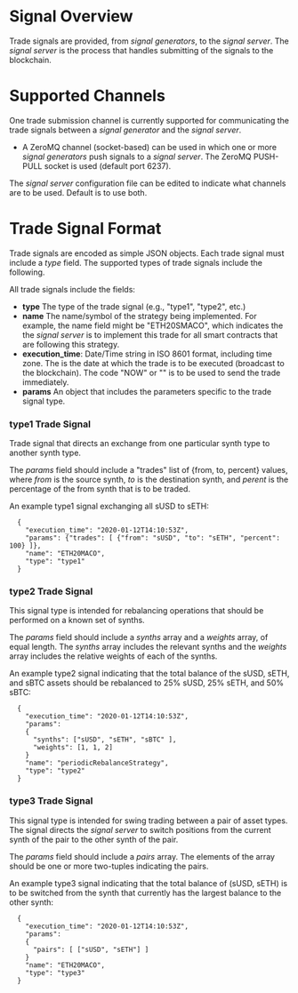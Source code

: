 # Signal Overview

Trade signals are provided, from *signal generators*, to the *signal server*. The *signal server* is the process that handles submitting of the signals to the blockchain.

# Supported Channels

One trade submission channel is currently supported for communicating the trade signals between a *signal generator* and the *signal server*.     
*  A ZeroMQ channel (socket-based) can be used in which one or more *signal generators* push signals to a *signal server*. The ZeroMQ PUSH-PULL socket is used (default port 6237).

The *signal server* configuration file can be edited to indicate what channels are to be used. Default is to use both.


# Trade Signal Format

Trade signals are encoded as simple JSON objects. Each trade signal must include a *type* field. The supported types of trade signals include the following.

All trade signals include the fields:
* **type** The type of the trade signal (e.g., "type1", "type2", etc.)
* **name** The name/symbol of the strategy being implemented. For example, the name field might be "ETH20SMACO", which indicates the the *signal server* is to implement this trade for all smart contracts that are following this strategy.
* **execution_time**: Date/Time string in ISO 8601 format, including time zone. The is the date at which the trade is to be executed (broadcast to the blockchain). The code "NOW" or "" is to be used to send the trade immediately.
* **params** An object that includes the parameters specific to the trade signal type.

### type1 Trade Signal

Trade signal that directs an exchange from one particular synth type to another synth type.

The *params* field should include a "trades" list of {from, to, percent} values, where *from* is the source synth, *to* is the destination synth, and *perent* is the percentage of the from synth that is to be traded.

An example type1 signal exchanging all sUSD to sETH:
```
  {
    "execution_time": "2020-01-12T14:10:53Z",
    "params": {"trades": [ {"from": "sUSD", "to": "sETH", "percent": 100} ]},
    "name": "ETH20MACO",
    "type": "type1"
  }
```

### type2 Trade Signal

This signal type is intended for rebalancing operations that should be performed on a known set of synths.

The *params* field should include a *synths* array and a *weights* array, of equal length. The *synths* array includes the relevant synths and the *weights* array includes the relative weights of each of the synths.

An example type2 signal indicating that the total balance of the sUSD, sETH, and sBTC assets should be rebalanced to 25% sUSD, 25% sETH, and 50% sBTC:

```
  {
    "execution_time": "2020-01-12T14:10:53Z",
    "params":
    {
      "synths": ["sUSD", "sETH", "sBTC" ],
      "weights": [1, 1, 2]
    }
    "name": "periodicRebalanceStrategy",
    "type": "type2"
  }
```

### type3 Trade Signal

This signal type is intended for swing trading between a pair of asset types. The signal directs the *signal server* to switch positions from the current synth of the pair to the other synth of the pair.

The *params* field should include a *pairs* array. The elements of the array should be one or more two-tuples indicating the pairs.

An example type3 signal indicating that the total balance of (sUSD, sETH) is to be switched from the synth that currently has the largest balance to the other synth:

```
  {
    "execution_time": "2020-01-12T14:10:53Z",
    "params":
    {
      "pairs": [ ["sUSD", "sETH"] ]
    }
    "name": "ETH20MACO",
    "type": "type3"
  }
```
